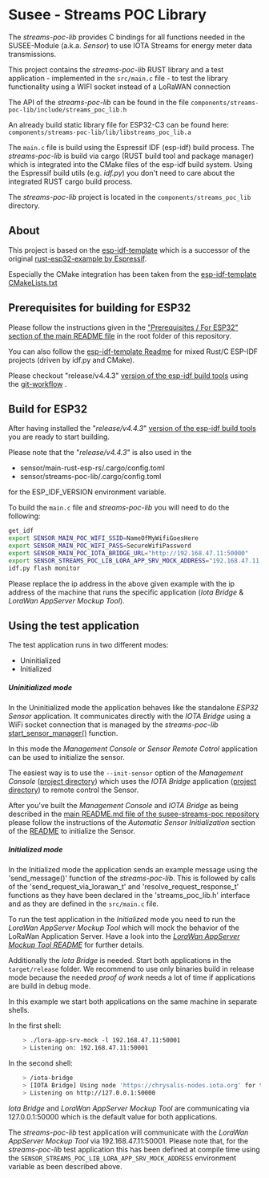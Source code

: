 # Susee - Streams POC Library

The *streams-poc-lib* provides C bindings for all functions needed in the SUSEE-Module (a.k.a. *Sensor*) to
use IOTA Streams for energy meter data transmissions.

This project contains the *streams-poc-lib* RUST library and a test application - implemented in the `src/main.c` file - to test the library functionality
using a WIFI socket instead of a LoRaWAN connection

The API of the *streams-poc-lib* can be found in the file `components/streams-poc-lib/include/streams_poc_lib.h`

An already build static library file for ESP32-C3 can be found here: `components/streams-poc-lib/lib/libstreams_poc_lib.a`

The `main.c` file is build using the Espressif IDF (esp-idf) build process. The *streams-poc-lib* is build via cargo
(RUST build tool and package manager) which is integrated into the CMake files of the esp-idf build system.
Using the Espressif build utils (e.g. *idf.py*) you don't need to care about the integrated RUST cargo build process. 

The *streams-poc-lib* project is located in the `components/streams_poc_lib` directory.

## About
This project is based on the
[esp-idf-template](https://github.com/esp-rs/esp-idf-template/blob/master/README-cmake.md)
which is a successor of the original [rust-esp32-example by Espressif](https://github.com/espressif/rust-esp32-example).

Especially the CMake integration has been taken from the
[esp-idf-template CMakeLists.txt](https://github.com/esp-rs/esp-idf-template/blob/master/cmake/components/rust-%7B%7Bproject-name%7D%7D/CMakeLists.txt)

## Prerequisites for building for ESP32

Please follow the instructions given in the
["Prerequisites / For ESP32" section of the main README file](../../README.md#for-esp32) in the root 
folder of this repository. 

You can also follow the [esp-idf-template Readme](https://github.com/esp-rs/esp-idf-template/blob/master/README-cmake.md)
for mixed Rust/C ESP-IDF projects (driven by idf.py and CMake).

Please checkout "release/v4.4.3"
[version of the esp-idf build tools](https://github.com/espressif/esp-idf/releases/tag/v4.4.3)
using the 
[git-workflow](https://docs.espressif.com/projects/esp-idf/en/latest/esp32/versions.html#git-workflow)
.

## Build for ESP32

After having installed the "*release/v4.4.3*"
[version of the esp-idf build tools](https://github.com/espressif/esp-idf/releases/tag/v4.4.3)
you are ready to start building.

Please note that the "*release/v4.4.3*" is also used in the

* sensor/main-rust-esp-rs/.cargo/config.toml
* sensor/streams-poc-lib/.cargo/config.toml

for the ESP_IDF_VERSION environment variable. 

To build the `main.c` file and *streams-poc-lib* you will need to do the following:
```bash
get_idf
export SENSOR_MAIN_POC_WIFI_SSID=NameOfMyWifiGoesHere
export SENSOR_MAIN_POC_WIFI_PASS=SecureWifiPassword
export SENSOR_MAIN_POC_IOTA_BRIDGE_URL="http://192.168.47.11:50000" 
export SENSOR_STREAMS_POC_LIB_LORA_APP_SRV_MOCK_ADDRESS="192.168.47.11:50001" 
idf.py flash monitor
``` 
Please replace the ip address in the above given example with the ip address of the machine
that runs the specific application (*Iota Bridge* & *LoraWan AppServer Mockup Tool*).

## Using the test application

The test application runs in two different modes:
* Uninitialized
* Initialized

##### Uninitialized mode
In the Uninitialized mode the application behaves like the standalone *ESP32 Sensor* application. 
It communicates directly with the *IOTA Bridge* using a WiFi socket connection that is managed
by the *streams-poc-lib* [start_sensor_manager()](components/streams-poc-lib/include/streams_poc_lib.h)
function.

In this mode the *Management Console* or *Sensor Remote Cotrol* application can be used to initialize the sensor.

The easiest way is to use the `--init-sensor` option of the *Management Console* ([project directory](../../management-console))
which uses the *IOTA Bridge* application ([project directory](../../iota-bridge)) to remote control the Sensor.

After you've built the *Management Console* and *IOTA Bridge* as being
described in the [main README.md file of the susee-streams-poc repository](../../README.md#build)
please follow the instructions of the *Automatic Sensor Initialization* section of the
[README](../../README.md#automatic-sensor-initialization)
to initialize the Sensor.

##### Initialized mode
In the Initialized mode the application sends an example message using the 'send_message()' function of the
*streams-poc-lib*. This is followed by calls of the 'send_request_via_lorawan_t' and 'resolve_request_response_t'
functions as they have been declared in the 'streams_poc_lib.h' interface and as they are defined in the `src/main.c` file.

To run the test application in the *Initialized* mode you need to run the *LoraWan AppServer Mockup Tool*
which will mock the behavior of the LoRaWan Application Server.
Have a look into the [*LoraWan AppServer Mockup Tool README*](../../lora-app-srv-mock/README.md) for further details.

Additionally the *Iota Bridge* is needed. Start both applications in the `target/release` folder.
We recommend to use only binaries build in release mode because the needed *proof of work* needs a lot of time
if applications are build in debug mode.

In this example we start both applications on the same machine in separate shells.

In the first shell:
```bash
    > ./lora-app-srv-mock -l 192.168.47.11:50001
    > Listening on: 192.168.47.11:50001
```

In the second shell:

```bash
    > /iota-bridge
    > [IOTA Bridge] Using node 'https://chrysalis-nodes.iota.org' for tangle connection
    > Listening on http://127.0.0.1:50000
```

*Iota Bridge* and *LoraWan AppServer Mockup Tool* are communicating via 127.0.0.1:50000 which is the default value
for both applications. 

The *streams-poc-lib* test application will communicate with the *LoraWan AppServer Mockup Tool*
via 192.168.47.11:50001. Please note that, for the *streams-poc-lib* test application this has been defined at compile
time using the `SENSOR_STREAMS_POC_LIB_LORA_APP_SRV_MOCK_ADDRESS` environment variable as been described above.
 